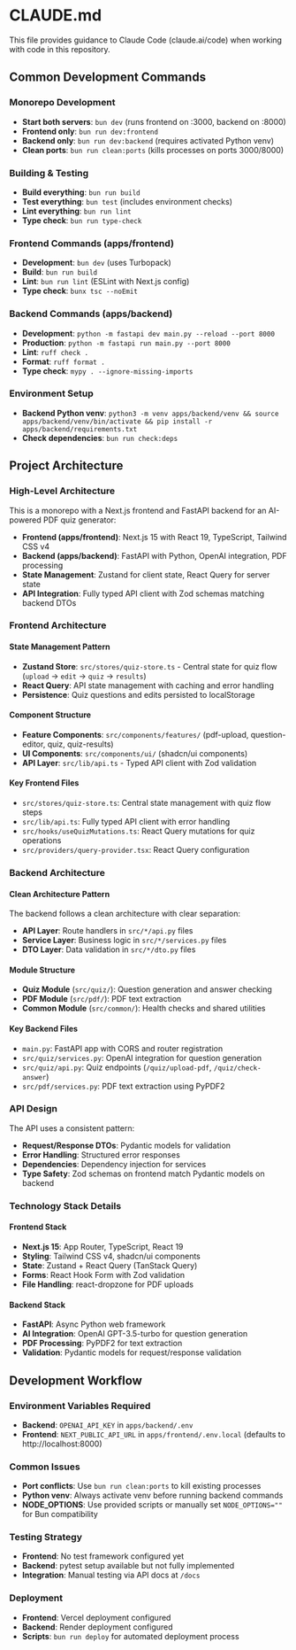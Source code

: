 # CLAUDE.md

This file provides guidance to Claude Code (claude.ai/code) when working with code in this repository.

## Common Development Commands

### Monorepo Development
- **Start both servers**: `bun dev` (runs frontend on :3000, backend on :8000)
- **Frontend only**: `bun run dev:frontend` 
- **Backend only**: `bun run dev:backend` (requires activated Python venv)
- **Clean ports**: `bun run clean:ports` (kills processes on ports 3000/8000)

### Building & Testing
- **Build everything**: `bun run build`
- **Test everything**: `bun test` (includes environment checks)
- **Lint everything**: `bun run lint`
- **Type check**: `bun run type-check`

### Frontend Commands (apps/frontend)
- **Development**: `bun dev` (uses Turbopack)
- **Build**: `bun run build`
- **Lint**: `bun run lint` (ESLint with Next.js config)
- **Type check**: `bunx tsc --noEmit`

### Backend Commands (apps/backend)
- **Development**: `python -m fastapi dev main.py --reload --port 8000`
- **Production**: `python -m fastapi run main.py --port 8000`
- **Lint**: `ruff check .`
- **Format**: `ruff format .`
- **Type check**: `mypy . --ignore-missing-imports`

### Environment Setup
- **Backend Python venv**: `python3 -m venv apps/backend/venv && source apps/backend/venv/bin/activate && pip install -r apps/backend/requirements.txt`
- **Check dependencies**: `bun run check:deps`

## Project Architecture

### High-Level Architecture
This is a monorepo with a Next.js frontend and FastAPI backend for an AI-powered PDF quiz generator:

- **Frontend (apps/frontend)**: Next.js 15 with React 19, TypeScript, Tailwind CSS v4
- **Backend (apps/backend)**: FastAPI with Python, OpenAI integration, PDF processing
- **State Management**: Zustand for client state, React Query for server state
- **API Integration**: Fully typed API client with Zod schemas matching backend DTOs

### Frontend Architecture

#### State Management Pattern
- **Zustand Store**: `src/stores/quiz-store.ts` - Central state for quiz flow (`upload` → `edit` → `quiz` → `results`)
- **React Query**: API state management with caching and error handling
- **Persistence**: Quiz questions and edits persisted to localStorage

#### Component Structure
- **Feature Components**: `src/components/features/` (pdf-upload, question-editor, quiz, quiz-results)
- **UI Components**: `src/components/ui/` (shadcn/ui components)
- **API Layer**: `src/lib/api.ts` - Typed API client with Zod validation

#### Key Frontend Files
- `src/stores/quiz-store.ts`: Central state management with quiz flow steps
- `src/lib/api.ts`: Fully typed API client with error handling
- `src/hooks/useQuizMutations.ts`: React Query mutations for quiz operations
- `src/providers/query-provider.tsx`: React Query configuration

### Backend Architecture

#### Clean Architecture Pattern
The backend follows a clean architecture with clear separation:

- **API Layer**: Route handlers in `src/*/api.py` files
- **Service Layer**: Business logic in `src/*/services.py` files  
- **DTO Layer**: Data validation in `src/*/dto.py` files

#### Module Structure
- **Quiz Module** (`src/quiz/`): Question generation and answer checking
- **PDF Module** (`src/pdf/`): PDF text extraction
- **Common Module** (`src/common/`): Health checks and shared utilities

#### Key Backend Files
- `main.py`: FastAPI app with CORS and router registration
- `src/quiz/services.py`: OpenAI integration for question generation
- `src/quiz/api.py`: Quiz endpoints (`/quiz/upload-pdf`, `/quiz/check-answer`)
- `src/pdf/services.py`: PDF text extraction using PyPDF2

### API Design
The API uses a consistent pattern:
- **Request/Response DTOs**: Pydantic models for validation
- **Error Handling**: Structured error responses
- **Dependencies**: Dependency injection for services
- **Type Safety**: Zod schemas on frontend match Pydantic models on backend

### Technology Stack Details

#### Frontend Stack
- **Next.js 15**: App Router, TypeScript, React 19
- **Styling**: Tailwind CSS v4, shadcn/ui components
- **State**: Zustand + React Query (TanStack Query)
- **Forms**: React Hook Form with Zod validation
- **File Handling**: react-dropzone for PDF uploads

#### Backend Stack  
- **FastAPI**: Async Python web framework
- **AI Integration**: OpenAI GPT-3.5-turbo for question generation
- **PDF Processing**: PyPDF2 for text extraction
- **Validation**: Pydantic models for request/response validation

## Development Workflow

### Environment Variables Required
- **Backend**: `OPENAI_API_KEY` in `apps/backend/.env`
- **Frontend**: `NEXT_PUBLIC_API_URL` in `apps/frontend/.env.local` (defaults to http://localhost:8000)

### Common Issues
- **Port conflicts**: Use `bun run clean:ports` to kill existing processes
- **Python venv**: Always activate venv before running backend commands
- **NODE_OPTIONS**: Use provided scripts or manually set `NODE_OPTIONS=""` for Bun compatibility

### Testing Strategy
- **Frontend**: No test framework configured yet
- **Backend**: pytest setup available but not fully implemented
- **Integration**: Manual testing via API docs at `/docs`

### Deployment
- **Frontend**: Vercel deployment configured
- **Backend**: Render deployment configured
- **Scripts**: `bun run deploy` for automated deployment process